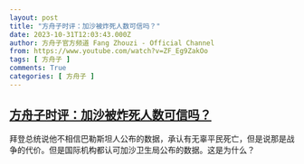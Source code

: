 ```yaml
---
layout: post
title: "方舟子时评：加沙被炸死人数可信吗？"
date: 2023-10-31T12:03:43.000Z
author: 方舟子官方频道 Fang Zhouzi - Official Channel
from: https://www.youtube.com/watch?v=ZF_Eg9ZakOo
tags: [ 方舟子 ]
comments: True
categories: [ 方舟子 ]
---
```

<!--1698753823000-->
[方舟子时评：加沙被炸死人数可信吗？](https://www.youtube.com/watch?v=ZF_Eg9ZakOo)
------

<div>
拜登总统说他不相信巴勒斯坦人公布的数据，承认有无辜平民死亡，但是说那是战争的代价。但是国际机构都认可加沙卫生局公布的数据。这是为什么？
</div>
